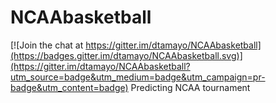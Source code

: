 # NCAAbasketball

[![Join the chat at https://gitter.im/dtamayo/NCAAbasketball](https://badges.gitter.im/dtamayo/NCAAbasketball.svg)](https://gitter.im/dtamayo/NCAAbasketball?utm_source=badge&utm_medium=badge&utm_campaign=pr-badge&utm_content=badge)
Predicting NCAA tournament
